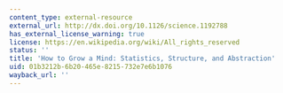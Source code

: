 ```yaml
---
content_type: external-resource
external_url: http://dx.doi.org/10.1126/science.1192788
has_external_license_warning: true
license: https://en.wikipedia.org/wiki/All_rights_reserved
status: ''
title: 'How to Grow a Mind: Statistics, Structure, and Abstraction'
uid: 01b3212b-6b20-465e-8215-732e7e6b1076
wayback_url: ''
---
```

